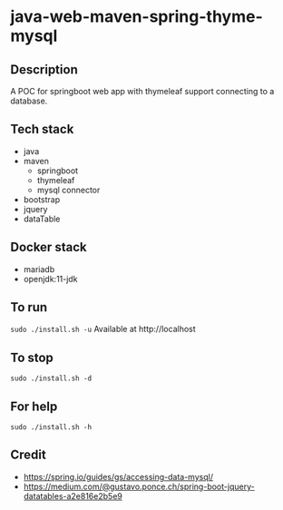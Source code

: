 # java-web-maven-spring-thyme-mysql

## Description
A POC for springboot web app with thymeleaf support
connecting to a database.

## Tech stack
- java
- maven
  - springboot
  - thymeleaf
  - mysql connector
- bootstrap
- jquery
- dataTable

## Docker stack
- mariadb
- openjdk:11-jdk

## To run
`sudo ./install.sh -u`
Available at http://localhost

## To stop
`sudo ./install.sh -d`

## For help
`sudo ./install.sh -h`

## Credit
- https://spring.io/guides/gs/accessing-data-mysql/
- https://medium.com/@gustavo.ponce.ch/spring-boot-jquery-datatables-a2e816e2b5e9

